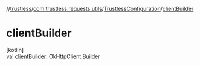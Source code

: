 //[trustless](../../../index.md)/[com.trustless.requests.utils](../index.md)/[TrustlessConfiguration](index.md)/[clientBuilder](client-builder.md)

# clientBuilder

[kotlin]\
val [clientBuilder](client-builder.md): OkHttpClient.Builder
